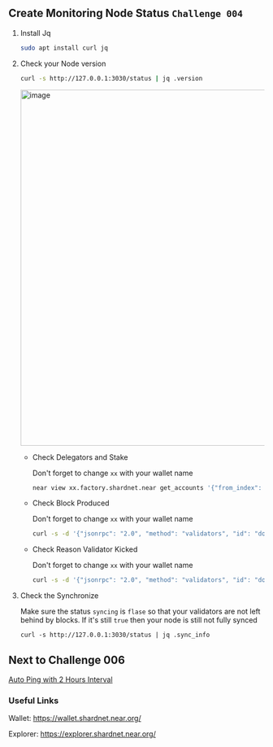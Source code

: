 ## Create Monitoring Node Status `Challenge 004`

1. Install Jq

    ```bash
    sudo apt install curl jq
    ```
    
2. Check your Node version

     ```bash
    curl -s http://127.0.0.1:3030/status | jq .version
    ```
    
    <img width="700" alt="image" src="https://user-images.githubusercontent.com/73088644/181290504-20e7cbe4-271c-47dc-92ec-fbfe85867bca.png">
    
    - Check Delegators and Stake

        Don't forget to change `xx` with your wallet name

        ```bash
        near view xx.factory.shardnet.near get_accounts '{"from_index": 0, "limit": 10}' --accountId xx.shardnet.near
        ```

    - Check Block Produced

        Don't forget to change `xx` with your wallet name
        
        ```bash
        curl -s -d '{"jsonrpc": "2.0", "method": "validators", "id": "dontcare", "params": [null]}' -H 'Content-Type: application/json' 127.0.0.1:3030 | jq  '.result.current_validators[] | select(.account_id | contains ("xx.factory.shardnet.near"))'
        
     - Check Reason Validator Kicked

        Don't forget to change `xx` with your wallet name
        
        ```bash
        curl -s -d '{"jsonrpc": "2.0", "method": "validators", "id": "dontcare", "params": [null]}' -H 'Content-Type: application/json' 127.0.0.1:3030 | jq -c '.result.prev_epoch_kickout[] | select(.account_id | contains ("xx.factory.shardnet.near"))' | jq .reason
        ```
        
3. Check the Synchronize

    Make sure the status `syncing` is `flase` so that your validators are not left behind by blocks. If it's still `true` then your node is still not fully synced
    
    ```
    curl -s http://127.0.0.1:3030/status | jq .sync_info
    ```

## Next to Challenge 006

[Auto Ping with 2 Hours Interval](https://github.com/oxrafy/stakewars/blob/main/challenges/C-006.md)

### Useful Links

Wallet: https://wallet.shardnet.near.org/

Explorer: https://explorer.shardnet.near.org/ 
